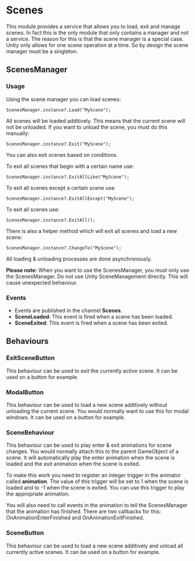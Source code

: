 # Scenes

This module provides a service that allows you to load, exit and manage scenes. In fact this is the only module that only contains a manager and not a service. The reason for this is that the scene manager is a special case. Unity only allows for one scene operation at a time. So by design the scene manager must be a singleton.

## ScenesManager

### Usage

Using the scene manager you can load scenes:

```
ScenesManager.instance?.Load("MyScene");
```

All scenes will be loaded additively. This means that the current scene will not be unloaded. If you want to unload the scene, you must do this manually:

```
ScenesManager.instance?.Exit("MyScene");
```

You can also exit scenes based on conditions.

To exit all scenes that begin with a certain name use:

```
ScenesManager.instance?.ExitAllLike("MyScene");
```

To exit all scenes except a certain scene use:

```
ScenesManager.instance?.ExitAllExcept("MyScene");
```

To exit all scenes use:

```
ScenesManager.instance?.ExitAll();
```

There is also a helper method which will exit all scenes and load a new scene:

```
ScenesManager.instance?.ChangeTo("MyScene");
```

All loading & unloading processes are done asynchronously.

**Please note:** When you want to use the ScenesManager, you must only use the ScenesManager. Do not use Unity SceneManagement directly. This will cause unexpected behaviour.

### Events

- Events are published in the channel **Scenes**.
- **SceneLoaded**: This event is fired when a scene has been loaded.
- **SceneExited**: This event is fired when a scene has been exited.

## Behaviours

### ExitSceneButton

This behaviour can be used to exit the currently active scene. It can be used on a button for example.

### ModalButton

This behaviour can be used to load a new scene additively without unloading the current scene. You would normally want to use this for modal windows. It can be used on a button for example.

### SceneBehaviour

This behaviour can be used to play enter & exit animations for scene changes. You would normally attach this to the parent GameObject of a scene. It will automatically play the enter animation when the scene is loaded and the exit animation when the scene is exited. 

To make this work you need to register an integer trigger in the animator called **animation**. The value of this trigger will be set to 1 when the scene is loaded and to -1 when the scene is exited. You can use this trigger to play the appropriate animation.

You will also need to call events in the animation to tell the ScenesManager that the animation has finished. There are two callbacks for this: OnAnimationEnterFinished and OnAnimationExitFinished.

### SceneButton

This behaviour can be used to load a new scene additively and unload all currently active scenes. It can be used on a button for example.
